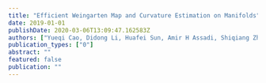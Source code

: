 ```yaml
---
title: "Efficient Weingarten Map and Curvature Estimation on Manifolds"
date: 2019-01-01
publishDate: 2020-03-06T13:09:47.162583Z
authors: ["Yueqi Cao, Didong Li, Huafei Sun, Amir H Assadi, Shiqiang Zhang"]
publication_types: ["0"]
abstract: ""
featured: false
publication: ""
---
```


